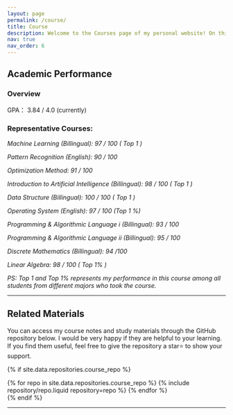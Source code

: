 ```yaml
---
layout: page
permalink: /course/
title: Course
description: Welcome to the Courses page of my personal website! On this page, I highlight the core courses from my undergraduate studies, reflecting my academic performance and interests.
nav: true
nav_order: 6
---
```

## Academic Performance
### Overview
GPA： 3.84 / 4.0 (currently)

### Representative Courses:


*Machine Learning (Billingual): 97 / 100 ( Top 1 )*

*Pattern Recognition (English): 90 / 100*

*Optimization Method: 91 / 100*

*Introduction to Artificial Intelligence (Billingual): 98 / 100 ( Top 1 )*

*Data Structure (Billingual): 100 / 100 ( Top 1 )*

*Operating System (English): 97 / 100 (Top 1 %)*

*Programming & Algorithmic Language i (Billingual): 93 / 100*

*Programming & Algorithmic Language ii (Billingual): 95 / 100*

*Discrete Mathematics (Billingual): 94 /100*

*Linear Algebra: 98 / 100 ( Top 1% )*


*PS: Top 1 and Top 1% represents my performance in this course among all students from different majors who took the course.*

---

## Related Materials
You can access my course notes and study materials through the GitHub repository below. I would be very happy if they are helpful to your learning. If you find them useful, feel free to give the repository a star⭐ to show your support.

{% if site.data.repositories.course_repo %}

<div class="repositories d-flex flex-wrap flex-md-row flex-column justify-content-between align-items-center">
  {% for repo in site.data.repositories.course_repo %}
    {% include repository/repo.liquid repository=repo %}
  {% endfor %}
</div>
{% endif %}

---


